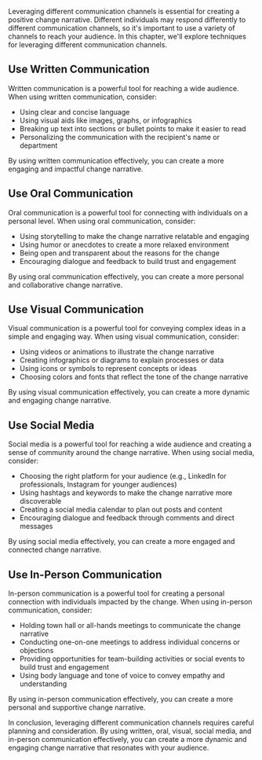 
Leveraging different communication channels is essential for creating a positive change narrative. Different individuals may respond differently to different communication channels, so it's important to use a variety of channels to reach your audience. In this chapter, we'll explore techniques for leveraging different communication channels.

Use Written Communication
-------------------------

Written communication is a powerful tool for reaching a wide audience. When using written communication, consider:

* Using clear and concise language
* Using visual aids like images, graphs, or infographics
* Breaking up text into sections or bullet points to make it easier to read
* Personalizing the communication with the recipient's name or department

By using written communication effectively, you can create a more engaging and impactful change narrative.

Use Oral Communication
----------------------

Oral communication is a powerful tool for connecting with individuals on a personal level. When using oral communication, consider:

* Using storytelling to make the change narrative relatable and engaging
* Using humor or anecdotes to create a more relaxed environment
* Being open and transparent about the reasons for the change
* Encouraging dialogue and feedback to build trust and engagement

By using oral communication effectively, you can create a more personal and collaborative change narrative.

Use Visual Communication
------------------------

Visual communication is a powerful tool for conveying complex ideas in a simple and engaging way. When using visual communication, consider:

* Using videos or animations to illustrate the change narrative
* Creating infographics or diagrams to explain processes or data
* Using icons or symbols to represent concepts or ideas
* Choosing colors and fonts that reflect the tone of the change narrative

By using visual communication effectively, you can create a more dynamic and engaging change narrative.

Use Social Media
----------------

Social media is a powerful tool for reaching a wide audience and creating a sense of community around the change narrative. When using social media, consider:

* Choosing the right platform for your audience (e.g., LinkedIn for professionals, Instagram for younger audiences)
* Using hashtags and keywords to make the change narrative more discoverable
* Creating a social media calendar to plan out posts and content
* Encouraging dialogue and feedback through comments and direct messages

By using social media effectively, you can create a more engaged and connected change narrative.

Use In-Person Communication
---------------------------

In-person communication is a powerful tool for creating a personal connection with individuals impacted by the change. When using in-person communication, consider:

* Holding town hall or all-hands meetings to communicate the change narrative
* Conducting one-on-one meetings to address individual concerns or objections
* Providing opportunities for team-building activities or social events to build trust and engagement
* Using body language and tone of voice to convey empathy and understanding

By using in-person communication effectively, you can create a more personal and supportive change narrative.

In conclusion, leveraging different communication channels requires careful planning and consideration. By using written, oral, visual, social media, and in-person communication effectively, you can create a more dynamic and engaging change narrative that resonates with your audience.
